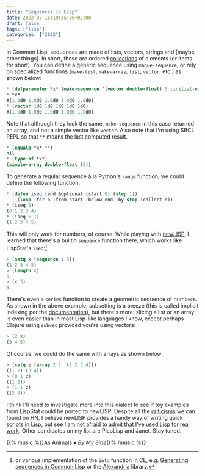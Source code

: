 ```yaml
---
title: "Sequences in Lisp"
date: 2022-07-16T19:35:36+02:00
draft: false
tags: ["lisp"]
categories: ["2022"]
---
```


In Common Lisp, sequences are made of lists, vectors, strings and [maybe other things]. In short, these are ordered [collections] of elements (or items for short). You can define a generic sequence using `maque-sequence`, or rely on specialized functions (`make-list`, `make-array`, `list`, `vector`, etc.) as shown below:

```lisp
* (defparameter *x* (make-sequence '(vector double-float) 5 :initial-element 1d0))
* *x*
#(1.0d0 1.0d0 1.0d0 1.0d0 1.0d0)
* (vector 1d0 1d0 1d0 1d0 1d0)
#(1.0d0 1.0d0 1.0d0 1.0d0 1.0d0)
```

Note that although they look the same, `make-sequence` in this case returned an array, and not a simple vector like `vector`. Also note that I'm using SBCL REPL so that `**` means the last computed result.

```lisp
* (equalp *x* **)
nil
* (type-of *x*)
(simple-array double-float (5))
```

To generate a regular sequence à la Python's `range` function, we could define the following function:

```lisp
* (defun iseq (end &optional (start 0) (step 1))
    (loop :for n :from start :below end :by step :collect n))
* (iseq 5)
(0 1 2 3 4)
* (iseq 6 1)
(1 2 3 4 5)
```

This will only work for numbers, of course. While playing with [newLISP], I learned that there's a builtin `sequence` function there, which works like LispStat's `iseq`:[^1]

```lisp
> (setq x (sequence 1 5))
(1 2 3 4 5)
> (length x)
5
> (x 3)
4
```

There's even a `series` function to create a geometric sequence of numbers. As shown in the above example, subsetting is a breeze (this is called implicit indexing per the [documentation]), but there's more: slicing a list or an array is even easier than in most Lisp-like languages I know, except perhaps Clojure using `subvec` provided you're using vectors:

```lisp
> (2 x)
(3 4 5)
```

Of course, we could do the same with arrays as shown below:

```lisp
> (setq z (array 2 2 '(1 2 3 4)))
((1 2) (3 4))
> (0 1 z)
((1 2))
> (1 1 z)
((3 4))
```

I think I'll need to investigate more into this dialect to see if toy examples from LispStat could be ported to newLISP. Despite all the [criticisms] we can found on HN, I believe newLISP provides a handy way of writing quick scripts in Lisp, but see [I am not afraid to admit that I've used Lisp for real work]. Other candidates on my list are PicoLisp and Janet. Stay tuned.

{{% music %}}As Animals • _By My Side_{{% /music %}}

[^1]: or various implementation of the `iota` function in CL, e.g. [Generating sequences in Common Lisp] or the [Alexandria] library.

[many other things]: http://www.lispworks.com/documentation/HyperSpec/Body/t_seq.htm
[collections]: https://gigamonkeys.com/book/collections.html
[newlisp]: http://www.newlisp.org/
[documentation]: http://www.newlisp.org/ExpressionEvaluation.html
[generating sequences in common lisp]: https://dnaeon.github.io/generating-sequences-in-common-lisp/
[alexandria]: https://quickref.common-lisp.net/alexandria.html
[criticisms]: https://hn.algolia.com/?q=newlisp
[i am not afraid to admit that i've used lisp for real work]: https://lmf-ramblings.blogspot.com/2011/08/i-am-not-afraid-to-admit-that-ive-used.html
